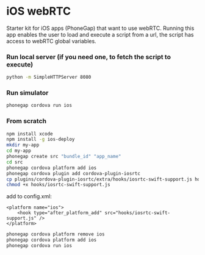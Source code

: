 # iOS webRTC

Starter kit for iOS apps (PhoneGap) that want to use webRTC. Running this app enables the user to load and execute a script from a url, the script has access to webRTC global variables.

### Run local server (if you need one, to fetch the script to execute)
```sh
python -m SimpleHTTPServer 8080
```

### Run simulator
```sh
phonegap cordova run ios
```

### From scratch

```sh
npm install xcode
npm install -g ios-deploy
mkdir my-app
cd my-app
phonegap create src "bundle_id" "app_name"
cd src
phonegap cordova platform add ios
phonegap cordova plugin add cordova-plugin-iosrtc
cp plugins/cordova-plugin-iosrtc/extra/hooks/iosrtc-swift-support.js hooks
chmod +x hooks/iosrtc-swift-support.js
```
add to config.xml:
```
<platform name="ios">
    <hook type="after_platform_add" src="hooks/iosrtc-swift-support.js" />
</platform>
```
```sh
phonegap cordova platform remove ios
phonegap cordova platform add ios
phonegap cordova run ios
```
